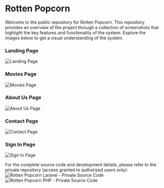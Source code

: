 # Rotten Popcorn

Welcome to the public repository for Rotten Popcorn. This repository provides an overview of the project through a collection of screenshots that highlight the key features and functionality of the system. Explore the images below to get a visual understanding of the system.

### **Landing Page**
![Landing Page](https://github.com/user-attachments/assets/b48d1ec1-19d3-4721-9993-3ea07e4d18e7)

### **Movies Page**
![Movies Page](https://github.com/user-attachments/assets/84661d3c-3a9c-4b6f-ad37-6d2b99cf180e)

### **About Us Page**
![About Us Page](https://github.com/user-attachments/assets/1d01b653-aec7-4d53-b43d-0255827ab764)

### **Contact Page**
![Contact Page](https://github.com/user-attachments/assets/d705d966-fb45-4b08-bcdf-0331b174a835)

### **Sign In Page**
![Sign In Page](https://github.com/user-attachments/assets/39f83756-a095-430e-8c3b-f3d62cbeec42)

For the complete source code and development details, please refer to the private repository (access granted to authorized users only): 
![Rotten Popcorn Laravel - Private Source Code](https://github.com/jaynevernice/rottenpopcorn-laravel.git)
![Rotten Popcorn PHP - Private Source Code](https://github.com/jaynevernice/rottenpopcorn-php.git)
